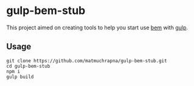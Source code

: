 # gulp-bem-stub

This project aimed on creating tools to help you start use [bem](bem.info) with [gulp](https://github.com/gulpjs/gulp).

## Usage

```
git clone https://github.com/matmuchrapna/gulp-bem-stub.git
cd gulp-bem-stub
npm i
gulp build
```
